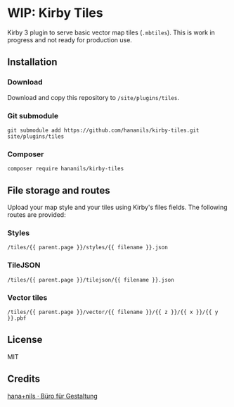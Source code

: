 # WIP: Kirby Tiles

Kirby 3 plugin to serve basic vector map tiles (`.mbtiles`).
This is work in progress and not ready for production use.

## Installation

### Download

Download and copy this repository to `/site/plugins/tiles`.

### Git submodule

```
git submodule add https://github.com/hananils/kirby-tiles.git site/plugins/tiles
```

### Composer

```
composer require hananils/kirby-tiles
```

## File storage and routes

Upload your map style and your tiles using Kirby's files fields. The following routes are provided:

### Styles

`/tiles/{{ parent.page }}/styles/{{ filename }}.json`

### TileJSON

`/tiles/{{ parent.page }}/tilejson/{{ filename }}.json`

### Vector tiles

`/tiles/{{ parent.page }}/vector/{{ filename }}/{{ z }}/{{ x }}/{{ y }}.pbf`

## License

MIT

## Credits

[hana+nils · Büro für Gestaltung](https://hananils.de)
